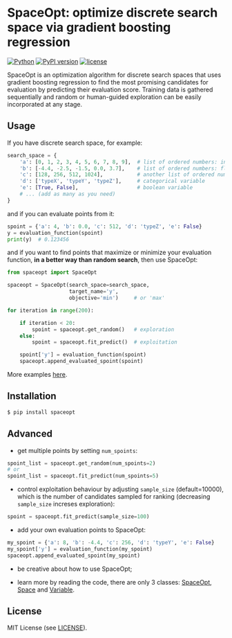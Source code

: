 # SpaceOpt: optimize discrete search space via gradient boosting regression

[![Python](https://img.shields.io/badge/Python-3.6%20%7C%203.7%20%7C%203.8-blue)](https://www.python.org/downloads/)
[![PyPI version](https://img.shields.io/pypi/v/spaceopt?color=1)](https://pypi.org/project/spaceopt/)
[![license](https://img.shields.io/pypi/l/spaceopt)](https://github.com/ar-nowaczynski/spaceopt)

SpaceOpt is an optimization algorithm for discrete search spaces that uses gradient boosting regression to find the most promising candidates for evaluation by predicting their evaluation score. Training data is gathered sequentially and random or human-guided exploration can be easily incorporated at any stage.

## Usage

If you have discrete search space, for example:

```python
search_space = {
    'a': [0, 1, 2, 3, 4, 5, 6, 7, 8, 9],  # list of ordered numbers: ints
    'b': [-4.4, -2.5, -1.5, 0.0, 3.7],    # list of ordered numbers: floats
    'c': [128, 256, 512, 1024],           # another list of ordered numbers
    'd': ['typeX', 'typeY', 'typeZ'],     # categorical variable
    'e': [True, False],                   # boolean variable
    # ... (add as many as you need)
}
```

and if you can evaluate points from it:

```python
spoint = {'a': 4, 'b': 0.0, 'c': 512, 'd': 'typeZ', 'e': False}
y = evaluation_function(spoint)
print(y)  # 0.123456
```

and if you want to find points that maximize or minimize your evaluation function, <b>in a better way than random search</b>, then use SpaceOpt:

```python
from spaceopt import SpaceOpt

spaceopt = SpaceOpt(search_space=search_space,
                    target_name='y',
                    objective='min')     # or 'max'

for iteration in range(200):

    if iteration < 20:
        spoint = spaceopt.get_random()   # exploration
    else:
        spoint = spaceopt.fit_predict()  # exploitation

    spoint['y'] = evaluation_function(spoint)
    spaceopt.append_evaluated_spoint(spoint)
```

More examples [here](https://github.com/ar-nowaczynski/spaceopt/tree/master/examples).

## Installation

```bash
$ pip install spaceopt
```

## Advanced

- get multiple points by setting `num_spoints`:
```python
spoint_list = spaceopt.get_random(num_spoints=2)
# or
spoint_list = spaceopt.fit_predict(num_spoints=5)
```

- control exploitation behaviour by adjusting `sample_size` (default=10000), which is the number of candidates sampled for ranking (decreasing `sample_size` increses exploration):
```python
spoint = spaceopt.fit_predict(sample_size=100)
```

- add your own evaluation points to SpaceOpt:
```python
my_spoint = {'a': 8, 'b': -4.4, 'c': 256, 'd': 'typeY', 'e': False}
my_spoint['y'] = evaluation_function(my_spoint)
spaceopt.append_evaluated_spoint(my_spoint)
```

- be creative about how to use SpaceOpt;

- learn more by reading the code, there are only 3 classes: [SpaceOpt](https://github.com/ar-nowaczynski/spaceopt/blob/master/spaceopt/optimizer.py), [Space](https://github.com/ar-nowaczynski/spaceopt/blob/master/spaceopt/space.py) and [Variable](https://github.com/ar-nowaczynski/spaceopt/blob/master/spaceopt/variable.py).

## License

MIT License (see [LICENSE](https://github.com/ar-nowaczynski/spaceopt/blob/master/LICENSE)).
